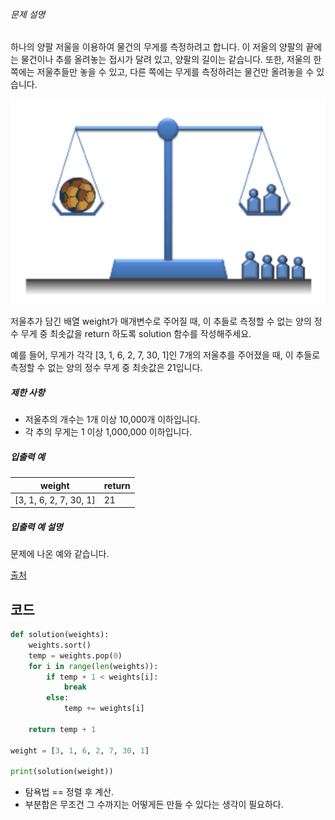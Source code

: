 ###### 문제 설명

하나의 양팔 저울을 이용하여 물건의 무게를 측정하려고 합니다. 이 저울의 양팔의 끝에는 물건이나 추를 올려놓는 접시가 달려 있고, 양팔의 길이는 같습니다. 또한, 저울의 한쪽에는 저울추들만 놓을 수 있고, 다른 쪽에는 무게를 측정하려는 물건만 올려놓을 수 있습니다.

![image0.png]([탐욕법]level3_저울/img/f4abf5ff-1956-4e49-bd4a-d3d24619bbf0.png)

저울추가 담긴 배열 weight가 매개변수로 주어질 때, 이 추들로 측정할 수 없는 양의 정수 무게 중 최솟값을 return 하도록 solution 함수를 작성해주세요.

예를 들어, 무게가 각각 [3, 1, 6, 2, 7, 30, 1]인 7개의 저울추를 주어졌을 때, 이 추들로 측정할 수 없는 양의 정수 무게 중 최솟값은 21입니다.

##### 제한 사항

- 저울추의 개수는 1개 이상 10,000개 이하입니다.
- 각 추의 무게는 1 이상 1,000,000 이하입니다.

##### 입출력 예

| weight                 | return |
| ---------------------- | ------ |
| [3, 1, 6, 2, 7, 30, 1] | 21     |

##### 입출력 예 설명

문제에 나온 예와 같습니다.

[출처](https://www.digitalculture.or.kr/koi/selectOlymPiadDissentList.do)

## 코드

```python
def solution(weights):
    weights.sort()
    temp = weights.pop(0)
    for i in range(len(weights)):
        if temp + 1 < weights[i]:
            break
        else:
            temp += weights[i]

    return temp + 1

weight = [3, 1, 6, 2, 7, 30, 1]

print(solution(weight))
```

- 탐욕법 == 정렬 후 계산.
- 부분합은 무조건 그 수까지는 어떻게든 만들 수 있다는 생각이 필요하다.